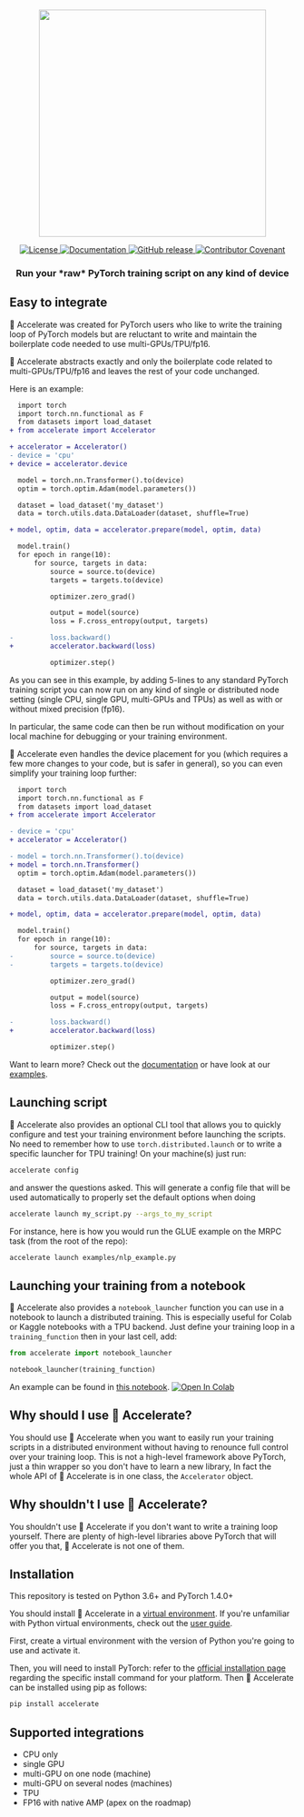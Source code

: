 <!---
Copyright 2021 The HuggingFace Team. All rights reserved.

Licensed under the Apache License, Version 2.0 (the "License");
you may not use this file except in compliance with the License.
You may obtain a copy of the License at

    http://www.apache.org/licenses/LICENSE-2.0

Unless required by applicable law or agreed to in writing, software
distributed under the License is distributed on an "AS IS" BASIS,
WITHOUT WARRANTIES OR CONDITIONS OF ANY KIND, either express or implied.
See the License for the specific language governing permissions and
limitations under the License.
-->

<p align="center">
    <br>
    <img src="docs/source/imgs/accelerate_logo.png" width="400"/>
    <br>
<p>

<p align="center">
    <!-- Uncomment when CircleCI is setup
    <a href="https://circleci.com/gh/huggingface/accelerate">
        <img alt="Build" src="https://img.shields.io/circleci/build/github/huggingface/transformers/master">
    </a>
    -->
    <a href="https://github.com/huggingface/accelerate/blob/master/LICENSE">
        <img alt="License" src="https://img.shields.io/github/license/huggingface/accelerate.svg?color=blue">
    </a>
    <a href="https://huggingface.co/docs/accelerate/index.html">
        <img alt="Documentation" src="https://img.shields.io/website/http/huggingface.co/docs/accelerate/index.html.svg?down_color=red&down_message=offline&up_message=online">
    </a>
    <a href="https://github.com/huggingface/accelerate/releases">
        <img alt="GitHub release" src="https://img.shields.io/github/release/huggingface/accelerate.svg">
    </a>
    <a href="https://github.com/huggingface/accelerate/blob/master/CODE_OF_CONDUCT.md">
        <img alt="Contributor Covenant" src="https://img.shields.io/badge/Contributor%20Covenant-v2.0%20adopted-ff69b4.svg">
    </a>
</p>

<h3 align="center">
<p>Run your *raw* PyTorch training script on any kind of device
</h3>

## Easy to integrate

🤗 Accelerate was created for PyTorch users who like to write the training loop of PyTorch models but are reluctant to write and maintain the boilerplate code needed to use multi-GPUs/TPU/fp16.

🤗 Accelerate abstracts exactly and only the boilerplate code related to multi-GPUs/TPU/fp16 and leaves the rest of your code unchanged.

Here is an example:

```diff
  import torch
  import torch.nn.functional as F
  from datasets import load_dataset
+ from accelerate import Accelerator

+ accelerator = Accelerator()
- device = 'cpu'
+ device = accelerator.device

  model = torch.nn.Transformer().to(device)
  optim = torch.optim.Adam(model.parameters())

  dataset = load_dataset('my_dataset')
  data = torch.utils.data.DataLoader(dataset, shuffle=True)

+ model, optim, data = accelerator.prepare(model, optim, data)

  model.train()
  for epoch in range(10):
      for source, targets in data:
          source = source.to(device)
          targets = targets.to(device)

          optimizer.zero_grad()

          output = model(source)
          loss = F.cross_entropy(output, targets)

-         loss.backward()
+         accelerator.backward(loss)

          optimizer.step()
```

As you can see in this example, by adding 5-lines to any standard PyTorch training script you can now run on any kind of single or distributed node setting (single CPU, single GPU, multi-GPUs and TPUs) as well as with or without mixed precision (fp16).

In particular, the same code can then be run without modification on your local machine for debugging or your training environment.

🤗 Accelerate even handles the device placement for you (which requires a few more changes to your code, but is safer in general), so you can even simplify your training loop further:

```diff
  import torch
  import torch.nn.functional as F
  from datasets import load_dataset
+ from accelerate import Accelerator

- device = 'cpu'
+ accelerator = Accelerator()

- model = torch.nn.Transformer().to(device)
+ model = torch.nn.Transformer()
  optim = torch.optim.Adam(model.parameters())

  dataset = load_dataset('my_dataset')
  data = torch.utils.data.DataLoader(dataset, shuffle=True)

+ model, optim, data = accelerator.prepare(model, optim, data)

  model.train()
  for epoch in range(10):
      for source, targets in data:
-         source = source.to(device)
-         targets = targets.to(device)

          optimizer.zero_grad()

          output = model(source)
          loss = F.cross_entropy(output, targets)

-         loss.backward()
+         accelerator.backward(loss)

          optimizer.step()
```

Want to learn more? Check out the [documentation](https://huggingface.co/docs/accelerate) or have look at our [examples](https://github.com/huggingface/accelerate/tree/main/examples).

## Launching script

🤗 Accelerate also provides an optional CLI tool that allows you to quickly configure and test your training environment before launching the scripts. No need to remember how to use `torch.distributed.launch` or to write a specific launcher for TPU training!
On your machine(s) just run:

```bash
accelerate config
```

and answer the questions asked. This will generate a config file that will be used automatically to properly set the default options when doing

```bash
accelerate launch my_script.py --args_to_my_script
``` 

For instance, here is how you would run the GLUE example on the MRPC task (from the root of the repo):

```bash
accelerate launch examples/nlp_example.py
```

## Launching your training from a notebook

🤗 Accelerate also provides a `notebook_launcher` function you can use in a notebook to launch a distributed training. This is especially useful for Colab or Kaggle notebooks with a TPU backend. Just define your training loop in a `training_function` then in your last cell, add:

```python
from accelerate import notebook_launcher

notebook_launcher(training_function)
```

An example can be found in [this notebook](https://github.com/huggingface/notebooks/blob/master/examples/accelerate/simple_nlp_example.ipynb). [![Open In Colab](https://colab.research.google.com/assets/colab-badge.svg)](https://colab.research.google.com/github/huggingface/notebooks/blob/master/examples/accelerate/simple_nlp_example.ipynb)

## Why should I use 🤗 Accelerate?

You should use 🤗 Accelerate when you want to easily run your training scripts in a distributed environment without having to renounce full control over your training loop. This is not a high-level framework above PyTorch, just a thin wrapper so you don't have to learn a new library, In fact the whole API of 🤗 Accelerate is in one class, the `Accelerator` object.

## Why shouldn't I use 🤗 Accelerate?

You shouldn't use 🤗 Accelerate if you don't want to write a training loop yourself. There are plenty of high-level libraries above PyTorch that will offer you that, 🤗 Accelerate is not one of them.

## Installation

This repository is tested on Python 3.6+ and PyTorch 1.4.0+

You should install 🤗 Accelerate in a [virtual environment](https://docs.python.org/3/library/venv.html). If you're unfamiliar with Python virtual environments, check out the [user guide](https://packaging.python.org/guides/installing-using-pip-and-virtual-environments/).

First, create a virtual environment with the version of Python you're going to use and activate it.

Then, you will need to install PyTorch: refer to the [official installation page](https://pytorch.org/get-started/locally/#start-locally) regarding the specific install command for your platform. Then 🤗 Accelerate can be installed using pip as follows:

```bash
pip install accelerate
```

## Supported integrations

- CPU only
- single GPU
- multi-GPU on one node (machine)
- multi-GPU on several nodes (machines)
- TPU
- FP16 with native AMP (apex on the roadmap)
